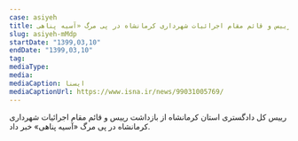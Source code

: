 ```yaml
--- 
case: asiyeh 
title: بازداشت رییس و قائم مقام اجرائیات شهرداری کرمانشاه در پی مرگ «آسیه پناهی» 
slug: asiyeh-mMdp 
startDate: "1399,03,10" 
endDate: "1399,03,10" 
tag:  
mediaType:  
media:  
mediaCaption: ایسنا 
mediaCaptionUrl: https://www.isna.ir/news/99031005769/ 
---
```

رییس کل دادگستری استان کرمانشاه از بازداشت رییس و قائم مقام اجرائیات شهرداری کرمانشاه در پی مرگ «آسیه پناهی» خبر داد.